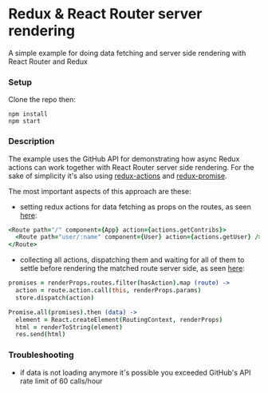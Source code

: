 # Redux & React Router server rendering

A simple example for doing data fetching and server side rendering with React Router and Redux

### Setup

Clone the repo then:

```
npm install
npm start
```

### Description

The example uses the GitHub API for demonstrating how async Redux
actions can work together with React Router server side rendering.
For the sake of simplicity it's also using
[redux-actions](https://github.com/acdlite/redux-actions) and
[redux-promise](https://github.com/acdlite/redux-promise).

The most important aspects of this approach are these:

- setting redux actions for data fetching as props on the routes, as
seen [here](https://github.com/nickdima/redux-react-router-server/blob/master/routes.cjsx#L9):

```coffee
<Route path="/" component={App} action={actions.getContribs}>
  <Route path="user/:name" component={User} action={actions.getUser} />
</Route>
```

- collecting all actions, dispatching them and waiting for all of them to settle before rendering the matched route server side, as seen [here](https://github.com/nickdima/redux-react-router-server/blob/master/index.coffee#L21):

```coffee
promises = renderProps.routes.filter(hasAction).map (route) ->
  action = route.action.call(this, renderProps.params)
  store.dispatch(action)

Promise.all(promises).then (data) ->
  element = React.createElement(RoutingContext, renderProps)
  html = renderToString(element)
  res.send(html)
```

### Troubleshooting

- if data is not loading anymore it's possible you exceeded GitHub's API rate
limit of 60 calls/hour
